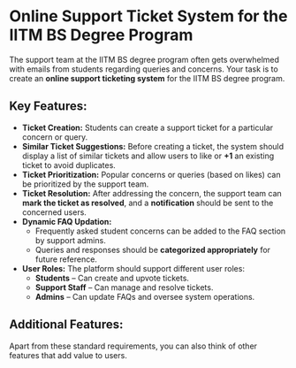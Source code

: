 # Online Support Ticket System for the IITM BS Degree Program

The support team at the IITM BS degree program often gets overwhelmed with emails from students regarding queries and concerns. Your task is to create an **online support ticketing system** for the IITM BS degree program.

## Key Features:

- **Ticket Creation:** Students can create a support ticket for a particular concern or query.
- **Similar Ticket Suggestions:** Before creating a ticket, the system should display a list of similar tickets and allow users to like or **+1** an existing ticket to avoid duplicates.
- **Ticket Prioritization:** Popular concerns or queries (based on likes) can be prioritized by the support team.
- **Ticket Resolution:** After addressing the concern, the support team can **mark the ticket as resolved**, and a **notification** should be sent to the concerned users.
- **Dynamic FAQ Updation:** 
  - Frequently asked student concerns can be added to the FAQ section by support admins.
  - Queries and responses should be **categorized appropriately** for future reference.
- **User Roles:** The platform should support different user roles:
  - **Students** – Can create and upvote tickets.
  - **Support Staff** – Can manage and resolve tickets.
  - **Admins** – Can update FAQs and oversee system operations.

## Additional Features:
Apart from these standard requirements, you can also think of other features that add value to users.